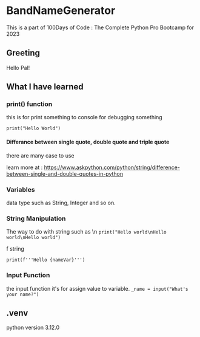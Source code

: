 # BandNameGenerator

This is a part of 100Days of Code : The Complete Python Pro Bootcamp for 2023

## Greeting

Hello Pal!

## What I have learned

### print() function

this is for print something to console for debugging something

```print("Hello World")```

#### Differance between single quote, double quote and triple quote

there are many case to use

learn more at : <https://www.askpython.com/python/string/difference-between-single-and-double-quotes-in-python>

### Variables

data type such as String, Integer and so on.

### String Manipulation

The way to do with string such as \n ```print("Hello world\nHello world\nHello world")```

f string

```print(f'''Hello {nameVar}''')```

### Input Function

the input function it's for assign value to variable.
```_name = input("What's your name?")```

## .venv

python version 3.12.0
